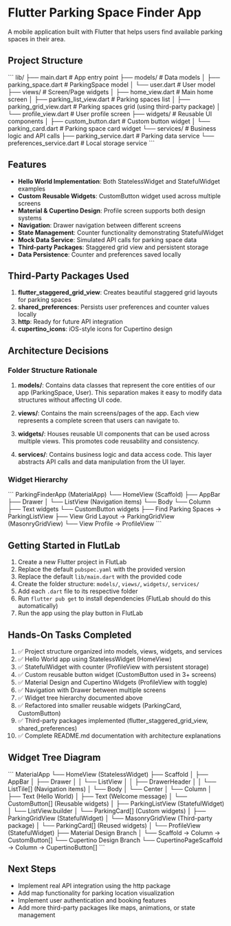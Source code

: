 # Flutter Parking Space Finder App

A mobile application built with Flutter that helps users find available parking spaces in their area.

## Project Structure

\`\`\`
lib/
├── main.dart                 # App entry point
├── models/                   # Data models
│   ├── parking_space.dart   # ParkingSpace model
│   └── user.dart            # User model
├── views/                   # Screen/Page widgets
│   ├── home_view.dart       # Main home screen
│   ├── parking_list_view.dart # Parking spaces list
│   ├── parking_grid_view.dart # Parking spaces grid (using third-party package)
│   └── profile_view.dart    # User profile screen
├── widgets/                 # Reusable UI components
│   ├── custom_button.dart   # Custom button widget
│   └── parking_card.dart    # Parking space card widget
└── services/                # Business logic and API calls
    ├── parking_service.dart # Parking data service
    └── preferences_service.dart # Local storage service
\`\`\`

## Features

- **Hello World Implementation**: Both StatelessWidget and StatefulWidget examples
- **Custom Reusable Widgets**: CustomButton widget used across multiple screens
- **Material & Cupertino Design**: Profile screen supports both design systems
- **Navigation**: Drawer navigation between different screens
- **State Management**: Counter functionality demonstrating StatefulWidget
- **Mock Data Service**: Simulated API calls for parking space data
- **Third-party Packages**: Staggered grid view and persistent storage
- **Data Persistence**: Counter and preferences saved locally

## Third-Party Packages Used

1. **flutter_staggered_grid_view**: Creates beautiful staggered grid layouts for parking spaces
2. **shared_preferences**: Persists user preferences and counter values locally
3. **http**: Ready for future API integration
4. **cupertino_icons**: iOS-style icons for Cupertino design

## Architecture Decisions

### Folder Structure Rationale

1. **models/**: Contains data classes that represent the core entities of our app (ParkingSpace, User). This separation makes it easy to modify data structures without affecting UI code.

2. **views/**: Contains the main screens/pages of the app. Each view represents a complete screen that users can navigate to.

3. **widgets/**: Houses reusable UI components that can be used across multiple views. This promotes code reusability and consistency.

4. **services/**: Contains business logic and data access code. This layer abstracts API calls and data manipulation from the UI layer.

### Widget Hierarchy

\`\`\`
ParkingFinderApp (MaterialApp)
└── HomeView (Scaffold)
    ├── AppBar
    ├── Drawer
    │   └── ListView (Navigation items)
    └── Body
        └── Column
            ├── Text widgets
            └── CustomButton widgets
                ├── Find Parking Spaces → ParkingListView
                ├── View Grid Layout → ParkingGridView (MasonryGridView)
                └── View Profile → ProfileView
\`\`\`

## Getting Started in FlutLab

1. Create a new Flutter project in FlutLab
2. Replace the default `pubspec.yaml` with the provided version
3. Replace the default `lib/main.dart` with the provided code
4. Create the folder structure: `models/`, `views/`, `widgets/`, `services/`
5. Add each `.dart` file to its respective folder
6. Run `flutter pub get` to install dependencies (FlutLab should do this automatically)
7. Run the app using the play button in FlutLab

## Hands-On Tasks Completed

1. ✅ Project structure organized into models, views, widgets, and services
2. ✅ Hello World app using StatelessWidget (HomeView)
3. ✅ StatefulWidget with counter (ProfileView with persistent storage)
4. ✅ Custom reusable button widget (CustomButton used in 3+ screens)
5. ✅ Material Design and Cupertino Widgets (ProfileView with toggle)
6. ✅ Navigation with Drawer between multiple screens
7. ✅ Widget tree hierarchy documented above
8. ✅ Refactored into smaller reusable widgets (ParkingCard, CustomButton)
9. ✅ Third-party packages implemented (flutter_staggered_grid_view, shared_preferences)
10. ✅ Complete README.md documentation with architecture explanations

## Widget Tree Diagram

\`\`\`
MaterialApp
└── HomeView (StatelessWidget)
    ├── Scaffold
    │   ├── AppBar
    │   ├── Drawer
    │   │   └── ListView
    │   │       ├── DrawerHeader
    │   │       └── ListTile[] (Navigation items)
    │   └── Body
    │       └── Center
    │           └── Column
    │               ├── Text (Hello World)
    │               ├── Text (Welcome message)
    │               └── CustomButton[] (Reusable widgets)
    │
    ├── ParkingListView (StatefulWidget)
    │   └── ListView.builder
    │       └── ParkingCard[] (Custom widgets)
    │
    ├── ParkingGridView (StatefulWidget)
    │   └── MasonryGridView (Third-party package)
    │       └── ParkingCard[] (Reused widgets)
    │
    └── ProfileView (StatefulWidget)
        ├── Material Design Branch
        │   └── Scaffold → Column → CustomButton[]
        └── Cupertino Design Branch
            └── CupertinoPageScaffold → Column → CupertinoButton[]
\`\`\`

## Next Steps

- Implement real API integration using the http package
- Add map functionality for parking location visualization
- Implement user authentication and booking features
- Add more third-party packages like maps, animations, or state management
